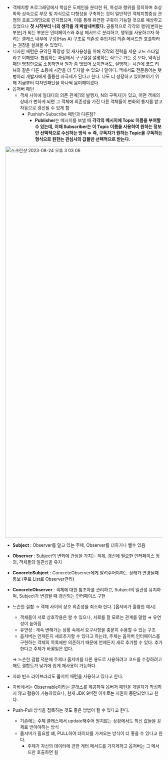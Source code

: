 - 객체지향 프로그래밍에서 핵심은 도메인을 분리한 뒤, 특성과 행위를 정의하며 추상화와 상속으로 부모 및 자식으로 다형성을 구축하는 것이 일반적인 객체지향중심 관점의 프로그래밍으로 인지했으며, 이를 통해 유연한 구축이 가능할 것으로 예상하고 있었으나 **첫 시작부터 나의 생각을 개 박살내버렸다.** 공통적으로 각각의 행위[변하는 부분]가 되는 부분은 인터페이스와 추상 메서드로 분리하고, 행위를 사용하고자 하려는 클래스 내부에 구성(Has A) 구조로 의존성 주입처럼 의존 메서드만 호출하라는 권장을 살펴볼 수 있었다.
- 디자인 패턴은 규약된 확장성 및 재사용성을 위해 각각의 전략을 세운 코드 스타일라고 이해했다. 협업하는 과정에서 구구절절 설명하는 식으로 가는 것 보다, 약속된 패턴 명칭만으로 소통하면서 뭔가 좀 멋있어 보이면서도, 설명하는 시간에 코드 리뷰와 같은 다른 소통에 시간을 더 투자할 수 있으니 말이다. 책에서도 전문용어는 햇병아리 개발자에게 훌륭한 자극제가 된다고 한다. 나도 더 성장하고 있어보이기 위해 지금부터 디자인패턴을 하나씩 음미해야겠다.
- 옵저버 패턴
    - 객체 사이에 일대다의 의존 관계[1의 발행자, N의 구독자]가 있고, 어떤 객체의 상태가 변하게 되면 그 객체에 의존성을 가진 다른 객체들이 변화의 통지를 받고 자동으로 갱신될 수 있게 함
        - Pushish-Subscribe 패턴과 다른점?
            - **Publisher**는 메시지를 보낼 때 **각각의 메시지에 Topic 이름을 부여할 수 있는데, 이때 Subscriber는 이 Topic 이름을 사용하여 원하는 정보만 선택적으로 수신하는 방식 ⇒ 즉, 구독자가 원하는 Topic을 구독하는 형식으로 원한는 관심사의 값들만 선택적으로 받는다.**

<img width="1246" alt="스크린샷 2023-08-24 오후 3 03 06" src="https://github.com/Martin0o0/Design_Pattern/assets/62254434/1c572743-a3b4-48bb-9dd5-1455a4a54876">

- **Subject** : Observer를 알고 있는 주체, Observer를 더하거나 뺄수 있음
- **Observer** : Subject의 변화에 관심을 가지는 객체, 갱신에 필요한 인터페이스 정의, 객체들의 일관성을 유지
- **ConcreteSubject** : ConcreteObserver에게 알려주어야하는 상태가 변경될때 통보 (주로 List로 Observer관리)
- **ConcreteObserver** : 객체에 대한 참조자를 관리하고, Subject의 일관성 유지하며, Subject가 변경될 때 갱신되는 인터페이스 구현
- 느슨한 결합 → 객체 사이의 상호 의존성을 최소화 한다. [옵저버가 훌륭한 예시]
    - 객체들이 서로 상호작용은 할 수 있으나, 서로를 잘 모르는 관계를 말함 ⇒ 유연성이 높아짐
    - 유연성 : 계속 변해가는 상황 속에서 요구사항을 충분히 수용할 수 있는 구조
    - 옵저버는 언제든지 새로추가할 수 있다고 하는데, 주제는 옵저버 인터페이스를 구현하는 객체의 목록에만 의존하기 때문에 언제든지 새로 추가할 수 있다. 추가한다고 주제가 바뀔일은 없다.

  ⇒ 느슨한 결합 덕분에 주제나 옵저버를 다른 용도로 사용하려고 코드를 수정하려고 해도 결합도가 낮기에 쉽게 재사용이 가능하다.

- 자바 빈즈 라이브러리도 옵저버 패턴을 사용하고 있다고 한다.
- 자바에서는 Observable이라는 클래스를 제공하여 옵버저 패턴을 개발자가 작성하지 않고 활용이 가능하였으나, 현재 JDK 9버전 이후로는 지원이 중단되었다고 한다.
- Push-Pull 방식을 접목하는 것도 좋은 방법이 될 수 있다고 한다.
    - 기존에는 주제 클래스에서 update해주어 원치않는 상황에서도 최신 값들을 강제로 받아야하는 방식
    - 옵저버가 필요할 떄, PULL하여 데이터를 가져오는 방식이 더 좋을 수 있다고 한다.
        - 주제가 자신의 데이터에 관한 게터 메서드를 가지게하고 옵저버는 그 메서드만 호출하면 됨
